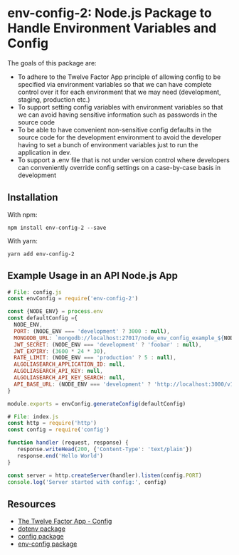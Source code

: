 # env-config-2: Node.js Package to Handle Environment Variables and Config

The goals of this package are:

* To adhere to the Twelve Factor App principle of allowing config to be specified via environment variables so that we can have complete control over it for each environment that we may need (development, staging, production etc.)
* To support setting config variables with environment variables so that we can avoid having sensitive information such as passwords in the source code
* To be able to have convenient non-sensitive config defaults in the source code for the development environment to avoid the developer having to set a bunch of environment variables just to run the application in dev.
* To support a .env file that is not under version control where developers can conveniently override config settings on a case-by-case basis in development

## Installation

With npm:

```
npm install env-config-2 --save
```

With yarn:

```
yarn add env-config-2
```

## Example Usage in an API Node.js App

```javascript
# File: config.js
const envConfig = require('env-config-2')

const {NODE_ENV} = process.env
const defaultConfig ={
  NODE_ENV,
  PORT: (NODE_ENV === 'development' ? 3000 : null),
  MONGODB_URL: `mongodb://localhost:27017/node_env_config_example_${NODE_ENV}`,
  JWT_SECRET: (NODE_ENV === 'development' ? 'foobar' : null),
  JWT_EXPIRY: (3600 * 24 * 30),
  RATE_LIMIT: (NODE_ENV === 'production' ? 5 : null),
  ALGOLIASEARCH_APPLICATION_ID: null,
  ALGOLIASEARCH_API_KEY: null,
  ALGOLIASEARCH_API_KEY_SEARCH: null,
  API_BASE_URL: (NODE_ENV === 'development' ? 'http://localhost:3000/v1' : 'https://api.versioned.io/v1')
}

module.exports = envConfig.generateConfig(defaultConfig)
```

```javascript
# File: index.js
const http = require('http')
const config = require('config')

function handler (request, response) {
   response.writeHead(200, {'Content-Type': 'text/plain'})
   response.end('Hello World')
}

const server = http.createServer(handler).listen(config.PORT)
console.log('Server started with config:', config)
```

## Resources

* [The Twelve Factor App - Config](https://12factor.net/config)
* [dotenv package](https://www.npmjs.com/package/dotenv)
* [config package](https://www.npmjs.com/package/config)
* [env-config package](https://www.npmjs.com/package/env-config)

